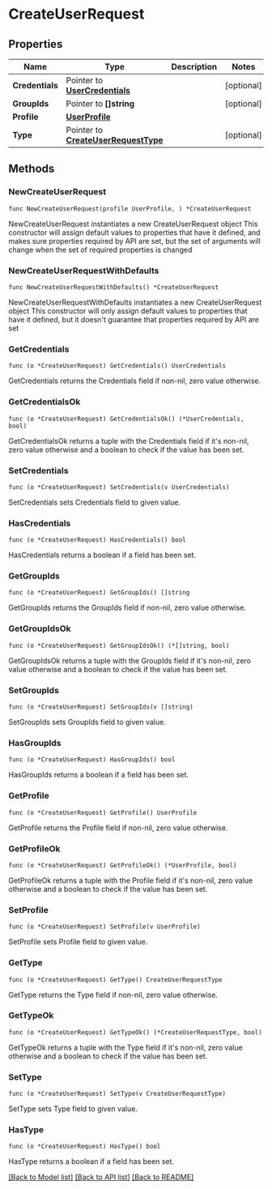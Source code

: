 # CreateUserRequest

## Properties

Name | Type | Description | Notes
------------ | ------------- | ------------- | -------------
**Credentials** | Pointer to [**UserCredentials**](UserCredentials.md) |  | [optional] 
**GroupIds** | Pointer to **[]string** |  | [optional] 
**Profile** | [**UserProfile**](UserProfile.md) |  | 
**Type** | Pointer to [**CreateUserRequestType**](CreateUserRequestType.md) |  | [optional] 

## Methods

### NewCreateUserRequest

`func NewCreateUserRequest(profile UserProfile, ) *CreateUserRequest`

NewCreateUserRequest instantiates a new CreateUserRequest object
This constructor will assign default values to properties that have it defined,
and makes sure properties required by API are set, but the set of arguments
will change when the set of required properties is changed

### NewCreateUserRequestWithDefaults

`func NewCreateUserRequestWithDefaults() *CreateUserRequest`

NewCreateUserRequestWithDefaults instantiates a new CreateUserRequest object
This constructor will only assign default values to properties that have it defined,
but it doesn't guarantee that properties required by API are set

### GetCredentials

`func (o *CreateUserRequest) GetCredentials() UserCredentials`

GetCredentials returns the Credentials field if non-nil, zero value otherwise.

### GetCredentialsOk

`func (o *CreateUserRequest) GetCredentialsOk() (*UserCredentials, bool)`

GetCredentialsOk returns a tuple with the Credentials field if it's non-nil, zero value otherwise
and a boolean to check if the value has been set.

### SetCredentials

`func (o *CreateUserRequest) SetCredentials(v UserCredentials)`

SetCredentials sets Credentials field to given value.

### HasCredentials

`func (o *CreateUserRequest) HasCredentials() bool`

HasCredentials returns a boolean if a field has been set.

### GetGroupIds

`func (o *CreateUserRequest) GetGroupIds() []string`

GetGroupIds returns the GroupIds field if non-nil, zero value otherwise.

### GetGroupIdsOk

`func (o *CreateUserRequest) GetGroupIdsOk() (*[]string, bool)`

GetGroupIdsOk returns a tuple with the GroupIds field if it's non-nil, zero value otherwise
and a boolean to check if the value has been set.

### SetGroupIds

`func (o *CreateUserRequest) SetGroupIds(v []string)`

SetGroupIds sets GroupIds field to given value.

### HasGroupIds

`func (o *CreateUserRequest) HasGroupIds() bool`

HasGroupIds returns a boolean if a field has been set.

### GetProfile

`func (o *CreateUserRequest) GetProfile() UserProfile`

GetProfile returns the Profile field if non-nil, zero value otherwise.

### GetProfileOk

`func (o *CreateUserRequest) GetProfileOk() (*UserProfile, bool)`

GetProfileOk returns a tuple with the Profile field if it's non-nil, zero value otherwise
and a boolean to check if the value has been set.

### SetProfile

`func (o *CreateUserRequest) SetProfile(v UserProfile)`

SetProfile sets Profile field to given value.


### GetType

`func (o *CreateUserRequest) GetType() CreateUserRequestType`

GetType returns the Type field if non-nil, zero value otherwise.

### GetTypeOk

`func (o *CreateUserRequest) GetTypeOk() (*CreateUserRequestType, bool)`

GetTypeOk returns a tuple with the Type field if it's non-nil, zero value otherwise
and a boolean to check if the value has been set.

### SetType

`func (o *CreateUserRequest) SetType(v CreateUserRequestType)`

SetType sets Type field to given value.

### HasType

`func (o *CreateUserRequest) HasType() bool`

HasType returns a boolean if a field has been set.


[[Back to Model list]](../README.md#documentation-for-models) [[Back to API list]](../README.md#documentation-for-api-endpoints) [[Back to README]](../README.md)


